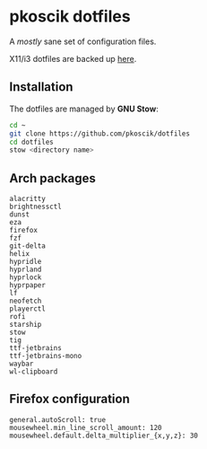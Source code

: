 # pkoscik dotfiles

A _mostly_ sane set of configuration files.

X11/i3 dotfiles are backed up [here](https://github.com/pkoscik/dotfiles-old).

## Installation

The dotfiles are managed by __GNU Stow__:

```bash
cd ~
git clone https://github.com/pkoscik/dotfiles
cd dotfiles
stow <directory name>
```

## Arch packages

```
alacritty
brightnessctl
dunst
eza
firefox
fzf
git-delta
helix
hypridle
hyprland
hyprlock
hyprpaper
lf
neofetch
playerctl
rofi
starship
stow
tig
ttf-jetbrains
ttf-jetbrains-mono
waybar
wl-clipboard
```

## Firefox configuration

```
general.autoScroll: true
mousewheel.min_line_scroll_amount: 120
mousewheel.default.delta_multiplier_{x,y,z}: 30
```
